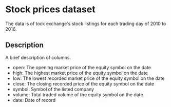 # Stock prices dataset  
The data is of tock exchange's stock listings for each trading day of 2010 to 2016.

## Description
A brief description of columns.

- open: The opening market price of the equity symbol on the date
- high: The highest market price of the equity symbol on the date
- low: The lowest recorded market price of the equity symbol on the date
- close: The closing recorded price of the equity symbol on the date
- symbol: Symbol of the listed company
- volume: Total traded volume of the equity symbol on the date
- date: Date of record
